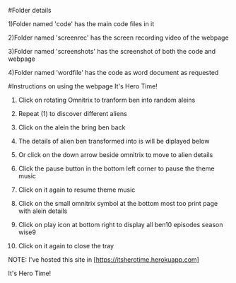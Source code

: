 #Folder details

1)Folder named 'code' has the main code files in it

2)Folder named 'screenrec' has the screen recording video of the webpage

3)Folder named 'screenshots' has the screenshot of both the code and webpage

4)Folder named 'wordfile' has the code as word document as requested




#Instructions on using the webpage It's Hero Time!


1) Click on rotating Omnitrix to tranform ben into random aleins

2) Repeat (1) to discover different aliens

3) Click on the alein the bring ben back

4) The details of alien ben transformed into is will be diplayed below

5) Or click on the down arrow beside omnitrix to move to alien details

6) Click the pause button in the bottom left corner to pause the theme music

7) Click on it again to resume theme music

9) Click on the small omnitrix symbol at the bottom most too print page with alein details

10) Click on play icon at bottom right to display all ben10 episodes season wise9

11) Click on it again to close the tray


NOTE: I've hosted this site in [https://itsherotime.herokuapp.com]


It's Hero Time!
